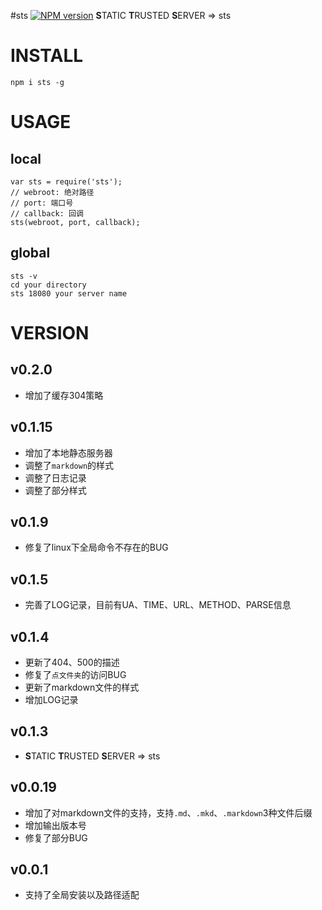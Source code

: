 #sts [![NPM version](https://img.shields.io/npm/v/sts.svg?style=flat)](https://npmjs.org/package/sts)
**S**TATIC **T**RUSTED **S**ERVER => sts


# INSTALL
```
npm i sts -g
```

# USAGE

## local
```
var sts = require('sts');
// webroot: 绝对路径
// port: 端口号
// callback: 回调
sts(webroot, port, callback);
```

## global
```
sts -v 
cd your directory
sts 18080 your server name
```


# VERSION
## v0.2.0
* 增加了缓存304策略

## v0.1.15
* 增加了本地静态服务器
* 调整了`markdown`的样式
* 调整了日志记录
* 调整了部分样式

## v0.1.9
* 修复了linux下全局命令不存在的BUG

## v0.1.5
* 完善了LOG记录，目前有UA、TIME、URL、METHOD、PARSE信息

## v0.1.4
* 更新了404、500的描述
* 修复了`点文件夹`的访问BUG
* 更新了markdown文件的样式
* 增加LOG记录

## v0.1.3
* **S**TATIC **T**RUSTED **S**ERVER => sts

## v0.0.19
* 增加了对markdown文件的支持，支持`.md`、`.mkd`、`.markdown`3种文件后缀
* 增加输出版本号
* 修复了部分BUG

## v0.0.1
* 支持了全局安装以及路径适配